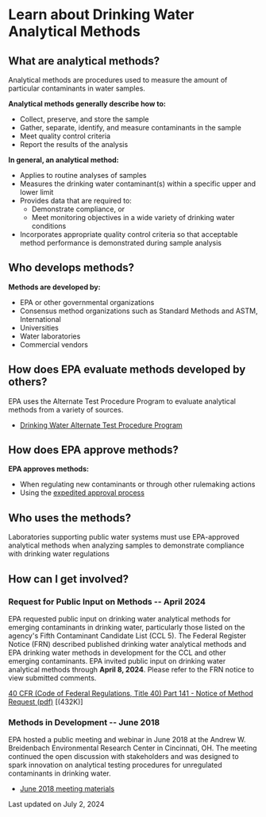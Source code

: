 # Learn about Drinking Water Analytical Methods  
## What are analytical methods?  

Analytical methods are procedures used to measure the amount of particular contaminants in water samples.

**Analytical methods generally describe how to:**

-   Collect, preserve, and store the sample
-   Gather, separate, identify, and measure contaminants in the sample
-   Meet quality control criteria
-   Report the results of the analysis

**In general, an analytical method:**

-   Applies to routine analyses of samples
-   Measures the drinking water contaminant(s) within a specific upper and lower limit
-   Provides data that are required to:
    -   Demonstrate compliance, or
    -   Meet monitoring objectives in a wide variety of drinking water conditions
-   Incorporates appropriate quality control criteria so that acceptable method performance is demonstrated during sample analysis

## Who develops methods?  

**Methods are developed by:**

-   EPA or other governmental organizations
-   Consensus method organizations such as Standard Methods and ASTM, International
-   Universities
-   Water laboratories
-   Commercial vendors

## How does EPA evaluate methods developed by others?  

EPA uses the Alternate Test Procedure Program to evaluate analytical methods from a variety of sources.

-   [Drinking Water Alternate Test Procedure Program](/dwanalyticalmethods/drinking-water-alternate-test-procedure-program)


## How does EPA approve methods?  

**EPA approves methods:**

-   When regulating new contaminants or through other rulemaking actions
-   Using the [expedited approval process](/dwanalyticalmethods/expedited-drinking-water-analytical-method-approval-requirements)


## Who uses the methods?  

Laboratories supporting public water systems must use EPA-approved analytical methods when analyzing samples to demonstrate compliance with drinking water regulations

## How can I get involved?  

### Request for Public Input on Methods -- April 2024

EPA requested public input on drinking water analytical methods for emerging contaminants in drinking water, particularly those listed on the agency's Fifth Contaminant Candidate List (CCL 5). The Federal Register Notice (FRN) described published drinking water analytical methods and EPA drinking water methods in development for the CCL and other emerging contaminants. EPA invited public input on drinking water analytical methods through **April 8, 2024**. Please refer to the FRN notice to view submitted comments. 

[40 CFR (Code of Federal Regulations, Title 40) Part 141 - Notice of Method Request (pdf)](https://www.govinfo.gov/content/pkg/FR-2024-02-08/pdf/2024-02247.pdf) [(432K)] 

### Methods in Development -- June 2018

EPA hosted a public meeting and webinar in June 2018 at the Andrew W. Breidenbach Environmental Research Center in Cincinnati, OH. The meeting continued the open discussion with stakeholders and was designed to spark innovation on analytical testing procedures for unregulated contaminants in drinking water.

-   [June 2018 meeting materials](/dwanalyticalmethods/method-development-unregulated-contaminants-drinking-water-meeting-materials)

Last updated on July 2, 2024
